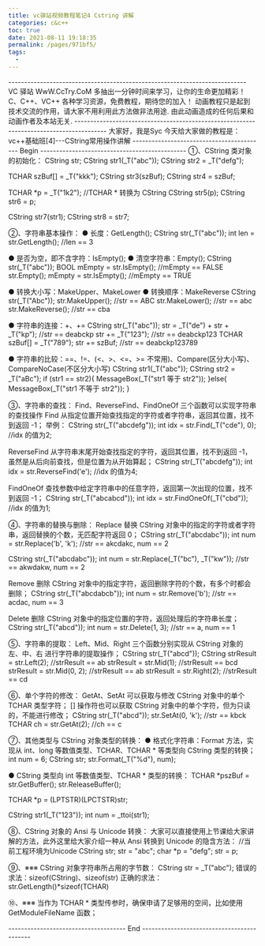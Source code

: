 ```yaml
---
title: vc驿站视频教程笔记4 Cstring 讲解
categories: c&c++
toc: true
date: 2021-08-11 19:18:35
permalink: /pages/971bf5/
tags: 
  - 
---
```


\---------------------------------------------------------------------------
VC 驿站
WwW.CcTry.CoM
多抽出一分钟时间来学习，让你的生命更加精彩！
C、C++、VC++ 各种学习资源，免费教程，期待您的加入！
动画教程只是起到技术交流的作用，请大家不用利用此方法做非法用途.
由此动画造成的任何后果和动画作者及本站无关.
\----------------------------------------------------------------------------------------
大家好，我是Syc
今天给大家做的教程是：
vc++基础班[4]---CString常用操作讲解
------------------------------------------ Begin ----------------------------------------------
①、CString 类对象的初始化：
CString str;
CString str1(_T("abc"));
CString str2 = _T("defg");

TCHAR szBuf[] = _T("kkk");
CString str3(szBuf);
CString str4 = szBuf;

TCHAR *p = _T("1k2");
//TCHAR * 转换为 CString
CString str5(p);
CString str6 = p;

CString str7(str1);
CString str8 = str7;

②、字符串基本操作：
● 长度：GetLength();
CString str(_T("abc"));
int len = str.GetLength(); //len == 3

● 是否为空，即不含字符：IsEmpty();
● 清空字符串：Empty();
CString str(_T("abc"));
BOOL mEmpty = str.IsEmpty(); //mEmpty == FALSE
str.Empty();
mEmpty = str.IsEmpty(); //mEmpty == TRUE

● 转换大小写：MakeUpper、MakeLower
● 转换顺序：MakeReverse
CString str(_T("Abc"));
str.MakeUpper(); //str == ABC
str.MakeLower(); //str == abc
str.MakeReverse(); //str == cba

● 字符串的连接：+、+=
CString str(_T("abc"));
str = _T("de") + str + _T("kp"); //str == deabckp
str += _T("123"); //str == deabckp123
TCHAR szBuf[] = _T("789");
str += szBuf; //str == deabckp123789

● 字符串的比较：==、!=、(<、>、<=、>= 不常用)、Compare(区分大小写)、CompareNoCase(不区分大小写)
CString str1(_T("abc"));
CString str2 = _T("aBc");
if (str1 == str2){
MessageBox(_T("str1 等于 str2"));
}else{
MessageBox(_T("str1 不等于 str2"));
}

③、字符串的查找：
Find、ReverseFind、FindOneOf 三个函数可以实现字符串的查找操作
Find 从指定位置开始查找指定的字符或者字符串，返回其位置，找不到返回 -1；
举例：
CString str(_T("abcdefg"));
int idx = str.Find(_T("cde"), 0); //idx 的值为2;

ReverseFind 从字符串末尾开始查找指定的字符，返回其位置，找不到返回 -1，虽然是从后向前查找，但是位置为从开始算起；
CString str(_T("abcdefg"));
int idx = str.ReverseFind('e'); //idx 的值为4;

FindOneOf 查找参数中给定字符串中的任意字符，返回第一次出现的位置，找不到返回 -1；
CString str(_T("abcabcd"));
int idx = str.FindOneOf(_T("cbd")); //idx 的值为1;

④、字符串的替换与删除：
Replace 替换 CString 对象中的指定的字符或者字符串，返回替换的个数，无匹配字符返回 0；
CString str(_T("abcdabc"));
int num = str.Replace('b', 'k'); //str == akcdakc, num == 2

CString str(_T("abcdabc"));
int num = str.Replace(_T("bc"), _T("kw")); //str == akwdakw, num == 2

Remove 删除 CString 对象中的指定字符，返回删除字符的个数，有多个时都会删除；
CString str(_T("abcdabcb"));
int num = str.Remove('b'); //str == acdac, num == 3

Delete 删除 CString 对象中的指定位置的字符，返回处理后的字符串长度；
CString str(_T("abcd"));
int num = str.Delete(1, 3); //str == a, num == 1

⑤、字符串的提取：
Left、Mid、Right 三个函数分别实现从 CString 对象的 左、中、右 进行字符串的提取操作；
CString str(_T("abcd"));
CString strResult = str.Left(2); //strResult == ab
strResult = str.Mid(1); //strResult == bcd
strResult = str.Mid(0, 2); //strResult == ab
strResult = str.Right(2); //strResult == cd

⑥、单个字符的修改：
GetAt、SetAt 可以获取与修改 CString 对象中的单个 TCHAR 类型字符；
[] 操作符也可以获取 CString 对象中的单个字符，但为只读的，不能进行修改；
CString str(_T("abcd"));
str.SetAt(0, 'k'); //str == kbck
TCHAR ch = str.GetAt(2); //ch == c

⑦、其他类型与 CString 对象类型的转换：
● 格式化字符串：Format 方法，实现从 int、long 等数值类型、TCHAR、TCHAR * 等类型向 CString 类型的转换；
int num = 6;
CString str;
str.Format(_T("%d"), num);

● CString 类型向 int 等数值类型、TCHAR * 类型的转换：
TCHAR *pszBuf = str.GetBuffer();
str.ReleaseBuffer();

TCHAR *p = (LPTSTR)(LPCTSTR)str;

CString str1(_T("123"));
int num = _ttoi(str1);

⑧、CString 对象的 Ansi 与 Unicode 转换：
大家可以直接使用上节课给大家讲解的方法，此外这里给大家介绍一种从 Ansi 转换到 Unicode 的隐含方法：
//当前工程环境为Unicode
CString str;
str = "abc";
char *p = "defg";
str = p;

⑨、※※※ CString 对象字符串所占用的字节数：
CString str = _T("abc");
错误的求法：sizeof(CString)、sizeof(str)
正确的求法：str.GetLength()*sizeof(TCHAR)

⑩、※※※ 当作为 TCHAR * 类型传参时，确保申请了足够用的空间，比如使用 GetModuleFileName 函数；

------------------------------------- End -------------------------------------------